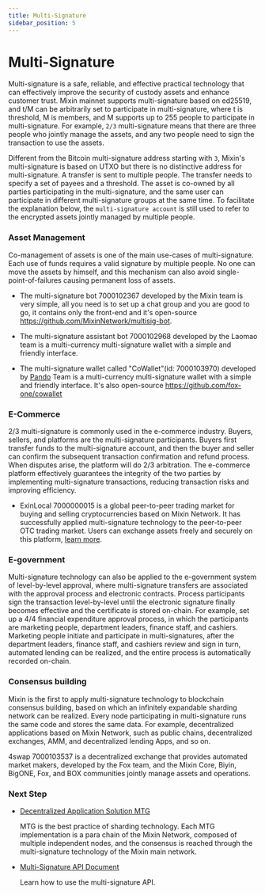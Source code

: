 ```yaml
---
title: Multi-Signature
sidebar_position: 5
---
```


# Multi-Signature

Multi-signature is a safe, reliable, and effective practical technology that can effectively improve the security of custody assets and enhance customer trust. Mixin mainnet supports multi-signature based on ed25519, and t/M can be arbitrarily set to participate in multi-signature, where t is threshold, M is members, and M supports up to 255 people to participate in multi-signature. For example, `2/3` multi-signature means that there are three people who jointly manage the assets, and any two people need to sign the transaction to use the assets.

Different from the Bitcoin multi-signature address starting with `3`, Mixin's multi-signature is based on UTXO but there is no distinctive address for multi-signature. A transfer is sent to multiple people. The transfer needs to specify a set of payees and a threshold. The asset is co-owned by all parties participating in the multi-signature, and the same user can participate in different multi-signature groups at the same time. To facilitate the explanation below, the `multi-signature account` is still used to refer to the encrypted assets jointly managed by multiple people.

### Asset Management

Co-management of assets is one of the main use-cases of multi-signature. Each use of funds requires a valid signature by multiple people. No one can move the assets by himself, and this mechanism can also avoid single-point-of-failures causing permanent loss of assets.

- The multi-signature bot 7000102367 developed by the Mixin team is very simple, all you need is to set up a chat group and you are good to go, it contains only the front-end and it's open-source <https://github.com/MixinNetwork/multisig-bot>.

- The multi-signature assistant bot 7000102968 developed by the Laomao team is a multi-currency multi-signature wallet with a simple and friendly interface.
- The multi-signature wallet called "CoWallet"(id: 7000103970) developed by [Pando](https://pando.im "Pando, a set of De-Fi protocols") Team is a multi-currency multi-signature wallet with a simple and friendly interface. It's also open-source <https://github.com/fox-one/cowallet>

### E-Commerce

2/3 multi-signature is commonly used in the e-commerce industry. Buyers, sellers, and platforms are the multi-signature participants. Buyers first transfer funds to the multi-signature account, and then the buyer and seller can confirm the subsequent transaction confirmation and refund process. When disputes arise, the platform will do 2/3 arbitration. The e-commerce platform effectively guarantees the integrity of the two parties by implementing multi-signature transactions, reducing transaction risks and improving efficiency.

- ExinLocal 7000000015 is a global peer-to-peer trading market for buying and selling cryptocurrencies based on Mixin Network. It has successfully applied multi-signature technology to the peer-to-peer OTC trading market. Users can exchange assets freely and securely on this platform, [learn more](https://w3c.group/c/1581684681212744).

### E-government

Multi-signature technology can also be applied to the e-government system of level-by-level approval, where multi-signature transfers are associated with the approval process and electronic contracts. Process participants sign the transaction level-by-level until the electronic signature finally becomes effective and the certificate is stored on-chain. For example, set up a 4/4 financial expenditure approval process, in which the participants are marketing people, department leaders, finance staff, and cashiers. Marketing people initiate and participate in multi-signatures, after the department leaders, finance staff, and cashiers review and sign in turn, automated lending can be realized, and the entire process is automatically recorded on-chain.

### Consensus building

Mixin is the first to apply multi-signature technology to blockchain consensus building, based on which an infinitely expandable sharding network can be realized. Every node participating in multi-signature runs the same code and stores the same data. For example, decentralized applications based on Mixin Network, such as public chains, decentralized exchanges, AMM, and decentralized lending Apps, and so on.

4swap 7000103537 is a decentralized exchange that provides automated market makers, developed by the Fox team, and the Mixin Core, Biyin, BigONE, Fox, and BOX communities jointly manage assets and operations.

### Next Step

- [Decentralized Application Solution MTG](../mtg/overview)

  MTG is the best practice of sharding technology. Each MTG implementation is a para chain of the Mixin Network, composed of multiple independent nodes, and the consensus is reached through the multi-signature technology of the Mixin main network.

- [Multi-Signature API Document](/docs/api/multisigs/outputs)

  Learn how to use the multi-signature API.
